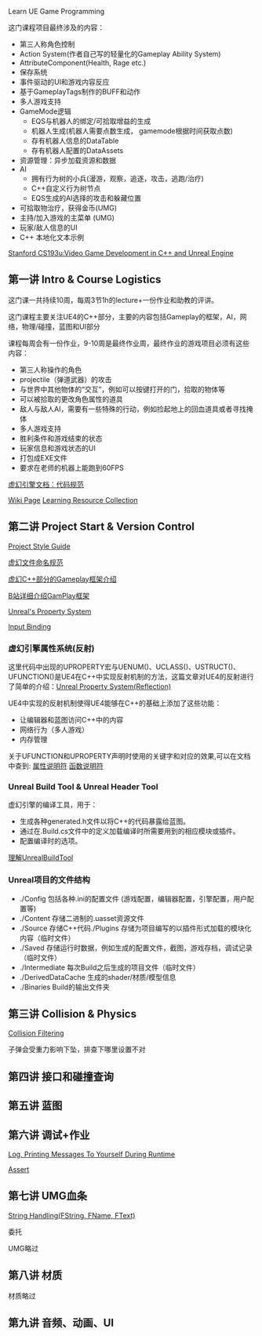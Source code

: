 Learn UE Game Programming


这门课程项目最终涉及的内容：
- 第三人称角色控制
- Action System(作者自己写的轻量化的Gameplay Ability System)
- AttributeComponent(Health, Rage etc.)
- 保存系统
- 事件驱动的UI和游戏内容反应
- 基于GameplayTags制作的BUFF和动作
- 多人游戏支持
- GameMode逻辑
    - EQS与机器人的绑定/可拾取增益的生成
    - 机器人生成(机器人需要点数生成， gamemode根据时间获取点数)
    - 存有机器人信息的DataTable
    - 存有机器人配置的DataAssets
- 资源管理：异步加载资源和数据
- AI
    - 拥有行为树的小兵(漫游，观察，追逐，攻击，逃跑/治疗)
    - C++自定义行为树节点
    - EQS生成的AI选择的攻击和躲藏位置
- 可拾取物治疗，获得金币(UMG)
- 主持/加入游戏的主菜单 (UMG)
- 玩家/敌人信息的UI
- C++ 本地化文本示例


[Stanford CS193u:Video Game Development in C++ and Unreal Engine](https://web.archive.org/web/20210514120659/https://www.tomlooman.com/stanford-cs193u/)

## 第一讲 Intro & Course Logistics

这门课一共持续10周，每周3节1h的lecture+一份作业和助教的评讲。

这门课程主要关注UE4的C++部分，主要的内容包括Gameplay的框架，AI，网络，物理/碰撞，蓝图和UI部分

课程每周会有一份作业，9-10周是最终作业周，最终作业的游戏项目必须有这些内容：

- 第三人称操作的角色
- projectile（弹道武器）的攻击
- 与世界中其他物体的“交互”，例如可以按键打开的门，拾取的物体等
- 可以被拾取的更改角色属性的道具
- 敌人与敌人AI，需要有一些特殊的行动，例如捡起地上的回血道具或者寻找掩体
- 多人游戏支持
- 胜利条件和游戏结束的状态
- 玩家信息和游戏状态的UI
- 打包成EXE文件
- 要求在老师的机器上能跑到60FPS

[虚幻引擎文档：代码规范](https://docs.unrealengine.com/4.26/zh-CN/ProductionPipelines/DevelopmentSetup/CodingStandard/)

[Wiki Page](https://unrealcommunity.wiki/)
[Learning Resource Collection](https://www.tomlooman.com/unreal-engine-resources/)

## 第二讲 Project Start & Version Control

[Project Style Guide](https://github.com/Allar/ue5-style-guide)

[虚幻文件命名规范](https://github.com/Allar/ue5-style-guide)

[虚幻C++部分的Gameplay框架介绍](https://www.tomlooman.com/unreal-engine-gameplay-framework/)

[B站详细介绍GamPlay框架](https://www.bilibili.com/video/BV1ED4y1D7Sf/?vd_source=dcd354bbbdc6f4d8970e2af0e5dc6a7e)

[Unreal's Property System](https://www.unrealengine.com/en-US/blog/unreal-property-system-reflection)

[Input Binding](https://docs.unrealengine.com/en-US/InteractiveExperiences/Input/index.html)



### 虚幻引擎属性系统(反射)

这里代码中出现的UPROPERTY宏与UENUM()、UCLASS()、USTRUCT()、UFUNCTION()是UE4在C++中实现反射机制的方法，这篇文章对UE4的反射进行了简单的介绍：[Unreal Property System(Reflection)](https://www.unrealengine.com/zh-CN/blog/unreal-property-system-reflection)

UE4中实现的反射机制使得UE4能够在C++的基础上添加了这些功能：

- 让编辑器和蓝图访问C++中的内容
- 网络行为（多人游戏）
- 内存管理

关于UFUNCTION和UPROPERTY声明时使用的关键字和对应的效果,可以在文档中查到:
[属性说明符](https://docs.unrealengine.com/4.26/zh-CN/ProgrammingAndScripting/GameplayArchitecture/Properties/Specifiers/)
[函数说明符](https://docs.unrealengine.com/4.26/zh-CN/ProgrammingAndScripting/GameplayArchitecture/Functions/Specifiers/)



### Unreal Build Tool & Unreal Header Tool

虚幻引擎的编译工具，用于：

- 生成各种generated.h文件以将C++的代码暴露给蓝图。
- 通过在.Build.cs文件中的定义加载编译时所需要用到的相应模块或插件。
- 配置编译时的选项。

[理解UnrealBuildTool](https://zhuanlan.zhihu.com/p/57186557)


### Unreal项目的文件结构

- ./Config 包括各种.ini的配置文件 (游戏配置，编辑器配置，引擎配置，用户配置等)
- ./Content 存储二进制的.uasset资源文件
- ./Source 存储C++代码./Plugins 存储为项目编写的以插件形式加载的模块化内容（临时文件）
- ./Saved 存储运行时数据，例如生成的配置文件，截图，游戏存档，调试记录（临时文件）
- ./Intermediate 每次Build之后生成的项目文件（临时文件）
- ./DerivedDataCache 生成的shader/材质/模型信息
- ./Binaries Build的输出文件夹


## 第三讲 Collision & Physics


[Collision Filtering](https://www.unrealengine.com/en-US/blog/collision-filtering)


子弹会受重力影响下坠，排查下哪里设置不对


## 第四讲 接口和碰撞查询

## 第五讲 蓝图

## 第六讲 调试+作业

[Log, Printing Messages To Yourself During Runtime](https://nerivec.github.io/old-ue4-wiki/pages/logs-printing-messages-to-yourself-during-runtime.html)

[Assert](https://docs.unrealengine.com/en-US/Programming/Assertions/index.html)



## 第七讲 UMG血条

[String Handling(FString, FName, FText)](https://docs.unrealengine.com/5.3/en-US/string-handling-in-unreal-engine/)


委托

UMG略过

## 第八讲 材质

材质略过

## 第九讲 音频、动画、UI



